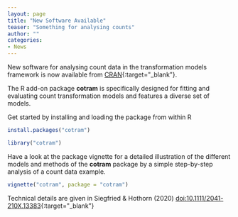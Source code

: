 ```yaml
---
layout: page
title: "New Software Available"
teaser: "Something for analysing counts"
author: ""
categories:
- News 
---
```


New software for analysing count data in the transformation models framework is
now available from  [CRAN](https://CRAN.R-project.org/package=cotram){:target="_blank"}.

The R add-on package **cotram** is specifically designed for fitting and evaluating
count transformation models and features a diverse set of models.

Get started by installing and loading the package from within R

```r
install.packages("cotram")

library("cotram")
```

Have a look at the package vignette for a detailed illustration of the different
models and methods of the **cotram** package by a simple step-by-step analysis of
a count data example.

```r
vignette("cotram", package = "cotram")
```

Technical details are given in Siegfried & Hothorn (2020)
[doi:10.1111/2041-210X.13383](https://doi.org/10.1111/2041-210X.13383){:target="_blank"}

